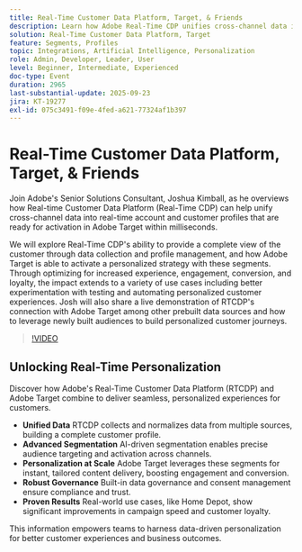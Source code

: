 ```yaml
---
title: Real-Time Customer Data Platform, Target, & Friends
description: Learn how Adobe Real-Time CDP unifies cross-channel data into actionable customer profiles that activate instantly in Adobe Target. See how connected data and AI-driven segmentation enable personalized journeys, testing, and automation that drive engagement, conversions, and loyalty. Includes a live demo of RTCDP and Target in action.
solution: Real-Time Customer Data Platform, Target
feature: Segments, Profiles
topic: Integrations, Artificial Intelligence, Personalization
role: Admin, Developer, Leader, User
level: Beginner, Intermediate, Experienced
doc-type: Event
duration: 2965
last-substantial-update: 2025-09-23
jira: KT-19277
exl-id: 075c3491-f09e-4fed-a621-77324af1b397
---
```

# Real-Time Customer Data Platform, Target, & Friends

Join Adobe's Senior Solutions Consultant, Joshua Kimball, as he overviews how Real-time Customer Data Platform (Real-Time CDP) can help unify cross-channel data into real-time account and customer profiles that are ready for activation in Adobe Target within milliseconds.

We will explore Real-Time CDP's ability to provide a complete view of the customer through data collection and profile management, and how Adobe Target is able to activate a personalized strategy with these segments. Through optimizing for increased experience, engagement, conversion, and loyalty, the impact extends to a variety of use cases including better experimentation with testing and automating personalized customer experiences. Josh will also share a live demonstration of RTCDP's connection with Adobe Target among other prebuilt data sources and how to leverage newly built audiences to build personalized customer journeys.

>[!VIDEO](https://video.tv.adobe.com/v/3475185/?learn=on&enablevpops)

## Unlocking Real-Time Personalization

Discover how Adobe's Real-Time Customer Data Platform (RTCDP) and Adobe Target combine to deliver seamless, personalized experiences for customers.

* **Unified Data** RTCDP collects and normalizes data from multiple sources, building a complete customer profile.
* **Advanced Segmentation** AI-driven segmentation enables precise audience targeting and activation across channels.
* **Personalization at Scale** Adobe Target leverages these segments for instant, tailored content delivery, boosting engagement and conversion.
* **Robust Governance** Built-in data governance and consent management ensure compliance and trust.
* **Proven Results** Real-world use cases, like Home Depot, show significant improvements in campaign speed and customer loyalty.

This information empowers teams to harness data-driven personalization for better customer experiences and business outcomes.

